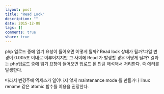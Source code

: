 ```yaml
---
layout: post
title: "Read Lock"
description: ""
date: 2015-12-08
tags: []
comments: true
share: true
---
```


php 업로드 중에 읽기 요청이 들어오면 어떻게 될까? Read lock 상태가 될까?파일 변경이 0.005초 이내로 이루어지지만 그 사이에
Read 가 발생할 경우 어떻게 될까? 결과는 php업로드 중에 읽기 요청이 들어오면 업로드 된 만큼 해석해서 처리한다. 즉 에러를
발생한다.

따라서 변경주에 엑세스가 일어나지 않게 maintenance mode 를 만들거나 linux rename 같은 atomic 함수를 이용을
권장한다.


